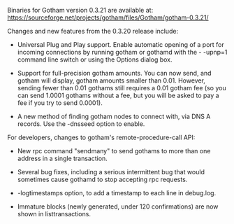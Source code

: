 Binaries for Gotham version 0.3.21 are available at:
  https://sourceforge.net/projects/gotham/files/Gotham/gotham-0.3.21/

Changes and new features from the 0.3.20 release include:

* Universal Plug and Play support.  Enable automatic opening of a port for incoming connections by running gotham or gothamd with the - -upnp=1 command line switch or using the Options dialog box.

* Support for full-precision gotham amounts.  You can now send, and gotham will display, gotham amounts smaller than 0.01.  However, sending fewer than 0.01 gothams still requires a 0.01 gotham fee (so you can send 1.0001 gothams without a fee, but you will be asked to pay a fee if you try to send 0.0001).

* A new method of finding gotham nodes to connect with, via DNS A records. Use the -dnsseed option to enable.

For developers, changes to gotham's remote-procedure-call API:

* New rpc command "sendmany" to send gothams to more than one address in a single transaction.

* Several bug fixes, including a serious intermittent bug that would sometimes cause gothamd to stop accepting rpc requests. 

* -logtimestamps option, to add a timestamp to each line in debug.log.

* Immature blocks (newly generated, under 120 confirmations) are now shown in listtransactions.
